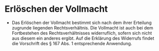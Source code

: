 # Erlöschen der Vollmacht

- Das Erlöschen der Vollmacht bestimmt sich nach dem ihrer Erteilung zugrunde liegenden Rechtsverhältnis. Die Vollmacht ist auch bei dem Fortbestehen des Rechtsverhältnisses widerruflich, sofern sich nicht aus diesem ein anderes ergibt. Auf die Erklärung des Widerrufs findet die Vorschrift des § 167 Abs. 1 entsprechende Anwendung.


